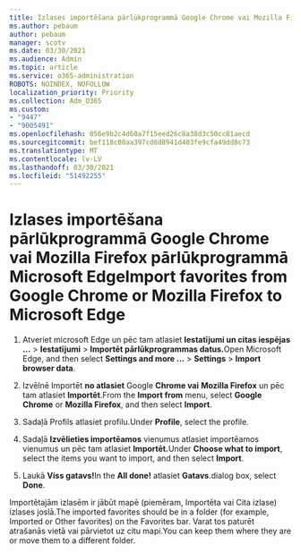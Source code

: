 ```yaml
---
title: Izlases importēšana pārlūkprogrammā Google Chrome vai Mozilla Firefox pārlūkprogrammā Microsoft Edge
ms.author: pebaum
author: pebaum
manager: scotv
ms.date: 03/30/2021
ms.audience: Admin
ms.topic: article
ms.service: o365-administration
ROBOTS: NOINDEX, NOFOLLOW
localization_priority: Priority
ms.collection: Adm_O365
ms.custom:
- "9447"
- "9005491"
ms.openlocfilehash: 056e9b2c4d60a7f15eed26c8a38d3c50cc81aecd
ms.sourcegitcommit: bef118c00aa397cd6d8941d403fe9cfa49dd8c73
ms.translationtype: MT
ms.contentlocale: lv-LV
ms.lasthandoff: 03/30/2021
ms.locfileid: "51492255"
---
```

# <a name="import-favorites-from-google-chrome-or-mozilla-firefox-to-microsoft-edge"></a><span data-ttu-id="95f46-102">Izlases importēšana pārlūkprogrammā Google Chrome vai Mozilla Firefox pārlūkprogrammā Microsoft Edge</span><span class="sxs-lookup"><span data-stu-id="95f46-102">Import favorites from Google Chrome or Mozilla Firefox to Microsoft Edge</span></span>

1. <span data-ttu-id="95f46-103">Atveriet microsoft Edge un pēc tam atlasiet **Iestatījumi un citas iespējas ...**  >  **Iestatījumi**  >  **Importēt pārlūkprogrammas datus.**</span><span class="sxs-lookup"><span data-stu-id="95f46-103">Open Microsoft Edge, and then select **Settings and more ...** > **Settings** > **Import browser data**.</span></span>

1. <span data-ttu-id="95f46-104">Izvēlnē Importēt **no atlasiet** Google **Chrome vai** **Mozilla Firefox** un pēc tam atlasiet **Importēt**.</span><span class="sxs-lookup"><span data-stu-id="95f46-104">From the **Import from** menu, select **Google Chrome** or **Mozilla Firefox**, and then select **Import**.</span></span>

1. <span data-ttu-id="95f46-105">Sadaļā Profils atlasiet profilu.</span><span class="sxs-lookup"><span data-stu-id="95f46-105">Under **Profile**, select the profile.</span></span>

1. <span data-ttu-id="95f46-106">Sadaļā **Izvēlieties importēamos** vienumus atlasiet importēamos vienumus un pēc tam atlasiet **Importēt.**</span><span class="sxs-lookup"><span data-stu-id="95f46-106">Under **Choose what to import**, select the items you want to import, and then select **Import**.</span></span>

1. <span data-ttu-id="95f46-107">Laukā **Viss gatavs!**</span><span class="sxs-lookup"><span data-stu-id="95f46-107">In the **All done!**</span></span> <span data-ttu-id="95f46-108">atlasiet **Gatavs**.</span><span class="sxs-lookup"><span data-stu-id="95f46-108">dialog box, select **Done**.</span></span>

<span data-ttu-id="95f46-109">Importētajām izlasēm ir jābūt mapē (piemēram, Importēta vai Cita izlase) izlases joslā.</span><span class="sxs-lookup"><span data-stu-id="95f46-109">The imported favorites should be in a folder (for example, Imported or Other favorites) on the Favorites bar.</span></span> <span data-ttu-id="95f46-110">Varat tos paturēt atrašanās vietā vai pārvietot uz citu mapi.</span><span class="sxs-lookup"><span data-stu-id="95f46-110">You can keep them where they are or move them to a different folder.</span></span>

